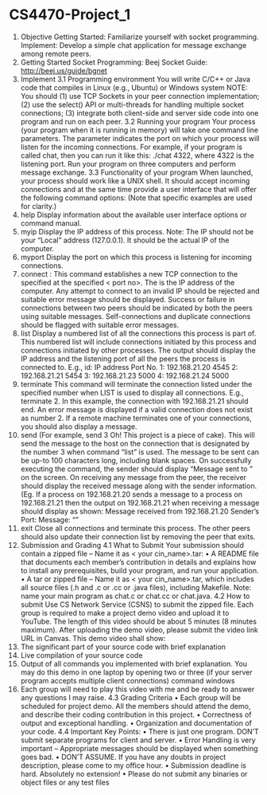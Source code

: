 # CS4470-Project_1
1. Objective
Getting Started: Familiarize yourself with socket programming.
Implement: Develop a simple chat application for message exchange among remote peers.
2. Getting Started
Socket Programming: Beej Socket Guide: http://beej.us/guide/bgnet
3. Implement
3.1 Programming environment
You will write C/C++ or Java code that compiles in Linux (e.g., Ubuntu) or Windows system
NOTE: You should (1) use TCP Sockets in your peer connection implementation; (2) use the select() API
or multi-threads for handling multiple socket connections; (3) integrate both client-side and server side
code into one program and run on each peer.
3.2 Running your program
Your process (your program when it is running in memory) will take one command line parameters. The
parameter indicates the port on which your process will listen for the incoming connections. For example,
if your program is called chat, then you can run it like this: ./chat 4322, where 4322 is the listening
port. Run your program on three computers and perform message exchange.
3.3 Functionality of your program
When launched, your process should work like a UNIX shell. It should accept incoming connections and at
the same time provide a user interface that will offer the following command options: (Note that specific
examples are used for clarity.)
1. help Display information about the available user interface options or command manual.
2. myip Display the IP address of this process.
Note: The IP should not be your “Local” address (127.0.0.1). It should be the actual IP of the computer.
3. myport Display the port on which this process is listening for incoming connections.
4. connect <destination> <port no> : This command establishes a new TCP connection to the specified
<destination> at the specified < port no>. The <destination> is the IP address of the computer. Any attempt
to connect to an invalid IP should be rejected and suitable error message should be displayed. Success or
failure in connections between two peers should be indicated by both the peers using suitable messages.
Self-connections and duplicate connections should be flagged with suitable error messages.
5. list Display a numbered list of all the connections this process is part of. This numbered list will include
connections initiated by this process and connections initiated by other processes. The output should
display the IP address and the listening port of all the peers the process is connected to.
E.g., id: IP address Port No.
1: 192.168.21.20 4545
2: 192.168.21.21 5454
3: 192.168.21.23 5000
4: 192.168.21.24 5000
6. terminate <connection id.> This command will terminate the connection listed under the specified
number when LIST is used to display all connections. E.g., terminate 2. In this example, the connection
with 192.168.21.21 should end. An error message is displayed if a valid connection does not exist as
number 2. If a remote machine terminates one of your connections, you should also display a message.
7. send <connection id.> <message> (For example, send 3 Oh! This project is a piece of cake). This will
send the message to the host on the connection that is designated by the number 3 when command “list” is
used. The message to be sent can be up-to 100 characters long, including blank spaces. On successfully
executing the command, the sender should display “Message sent to <connection id>” on the screen. On
receiving any message from the peer, the receiver should display the received message along with the
sender information.
(Eg. If a process on 192.168.21.20 sends a message to a process on 192.168.21.21 then the output on
192.168.21.21 when receiving a message should display as shown:
Message received from 192.168.21.20
Sender’s Port: <The port no. of the sender>
Message: “<received message>”
8. exit Close all connections and terminate this process. The other peers should also update their connection
list by removing the peer that exits.
4. Submission and Grading
4.1 What to Submit
Your submission should contain a zipped file – Name it as < your cin_name>.tar:
• A README file that documents each member’s contribution in details and explains how to install any
prerequisites, build your program, and run your application.
• A tar or zipped file – Name it as < your cin_name>.tar, which includes all source files (.h and .c or .cc
or .java files), including Makefile. Note: name your main program as chat.c or chat.cc or chat.java.
4.2 How to submit
Use CS Network Service (CSNS) to submit the zipped file.
Each group is required to make a project demo video and upload it to YouTube. The length of this video should be
about 5 minutes (8 minutes maximum). After uploading the demo video, please submit the video link URL in
Canvas. This demo video shall show:
1. The significant part of your source code with brief explanation
2. Live compilation of your source code
3. Output of all commands you implemented with brief explanation. You may do this demo in one laptop by
opening two or three (if your server program accepts multiple client connections) command windows
4. Each group will need to play this video with me and be ready to answer any questions I may raise.
4.3 Grading Criteria
• Each group will be scheduled for project demo. All the members should attend the demo, and describe
their coding contribution in this project.
• Correctness of output and exceptional handling.
• Organization and documentation of your code.
4.4 Important Key Points:
• There is just one program. DON’T submit separate programs for client and server.
• Error Handling is very important – Appropriate messages should be displayed when something goes bad.
• DON’T ASSUME. If you have any doubts in project description, please come to my office hour.
• Submission deadline is hard. Absolutely no extension!
• Please do not submit any binaries or object files or any test files
